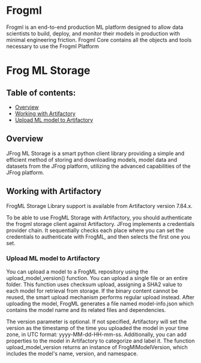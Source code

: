 # Frogml

Frogml is an end-to-end production ML platform designed to allow data scientists to build, deploy, and monitor their models in production with minimal engineering friction.
Frogml Core contains all the objects and tools necessary to use the Frogml Platform

# Frog ML Storage

## Table of contents:

- [Overview](#overview)
- [Working with Artifactory](#Working-with-Artifactory)
- [Upload ML model to Artifactory](#Upload-ML-model-to-Artifactory)

## Overview

JFrog ML Storage is a smart python client library providing a simple and efficient method of storing and downloading models, model data and datasets from the JFrog platform, utilizing the advanced capabilities of the JFrog platform.

## Working with Artifactory

FrogML Storage Library support is available from Artifactory version 7.84.x.

To be able to use FrogML Storage with Artifactory, you should authenticate the frogml storage client against Artifactory.
JFrog implements a credentials provider chain. It sequentially checks each place where you can set the credentials to authenticate with FrogML, and then selects the first one you set.

### Upload ML model to Artifactory

You can upload a model to a FrogML repository using the upload_model_version() function. 
You can upload a single file or an entire folder.
This function uses checksum upload, assigning a SHA2 value to each model for retrieval from storage. If the binary content cannot be reused, the smart upload mechanism performs regular upload instead.
After uploading the model, FrogML generates a file named model-info.json which contains the model name and its related files and dependencies.

The version parameter is optional. If not specified, Artifactory will set the version as the timestamp of the time you uploaded the model in your time zone, in UTC format:  yyyy-MM-dd-HH-mm-ss.
Additionally, you can add properties to the model in Artifactory to categorize and label it.
The function upload_model_version returns an instance of FrogMlModelVersion, which includes the model's name, version, and namespace.
